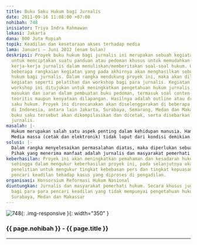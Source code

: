 ```yaml
---
title: Buku Saku Hukum bagi Jurnalis
date: 2011-09-16 11:08:00 +07:00
nohibah: 748
inisiator: Triya Indra Rahmawan
lokasi: Jakarta
dana: 800 Juta Rupiah
topik: Keadilan dan kesetaraan akses terhadap media
lama: Januari – Juni 2012 (enam bulan)
deskripsi: Proyek buku hukum bagi jurnalis ini merupakan sebuah kegiatan yang ditujukan
  untuk menciptakan suatu panduan atau pedoman khusus untuk memudahkan dan memperlancar
  kerja-kerja jurnalis dalam menuliskan/memberitakan soal-soal hukum. Untuk itu, diperlukan
  beberapa rangkaian kegiatan yang pada akhirnya akan menghasilkan sebuah buku saku
  hukum bagi jurnalis. Dalam rangka mendukung proyek ini, maka akan dilakukan rangkaian
  kegiatan seperti pelatihan dan workshop bagi para jurnalis. Kegiatan pelatihan dan
  workshop ini ditujukan untuk meningkatkan pengetahuan hukum jurnalis dan mendapatkan
  masukan dan saran dalam pembuatan buku pedoman, termasuk soal conten-nya secara
  teoritis maupun kenyataan dilapangan. Hasilnya adalah outline atau draft awal buku
  saku hukum. Proyek ini direncanakan akan diselenggarakan di beberapa kota besar
  di Indonesia, antara lain Jakarta, Surabaya, Semarang, Medan dan Makasar. Kemudian
  buku saku tersebut akan dikompilasikan dan dicetak, serta disebarkan kepada para
  jurnalis.
masalah: |-
  Hukum merupakan salah satu aspek penting dalam kehidupan manusia. Hampir setiap aspek kehidupan manusia pasti menyentuh dan berurusan dengan soal hukum. Terlebih lagi di dalam proses reformasi, yang banyak melahirkan sistem hukum baru. Sistem hukum baru tersebut dapat mewujud dalam sebuah nilai, norma peraturan, lembaga atau mekanisme/prosedur yang diterapkan untuk menyelesaikan suatu persoalan tertentu.
  Media massa (cetak dan elektronik) tidak luput dari kondisi demikian. Tidak mudah media menginformasikan dan memberitakan soal hukum, terutama jika berkaitan dengan soal-soal teknis dan prosedural hukum. Tidak jarang media massa keliru dalam menuliskan dan menuangkannya dalam sebuah berita. Kekeliruan ini menimbulkan muncul  banyak ‘gugatan’ terhadap pemberitaan media.  Masyarakat sebagai pembaca umum juga tidak mudah pula untuk menerima dan memahaminya, bahkan bisa jadi turut keliru. Akibat lebih jauh, terjadi miss-persepsi dan kontroversi. Tentu saja hal ini tidak bisa dibiarkan terus terjadi. Diperlukan suatu panduan atau pedoman khusus untuk memudahkan dan memperlancar kerja-kerja jurnalis dalam menuliskan/memberitakan soal-soal hukum.
solusi: |-
  Dalam rangka menyelesaikan permasalahan diatas, maka diperlukan sebuah kegiatan yang dapat memfasilitasi peningkatan kapasitas Jurnalis tentang pengetahuan hukum baik sistem hukum, prosedur  penegakan hukum maupun istilah hukum yaitu dengan mengadakan rangkaian kegiatan pembuatan buku saku hukum bagi jurnalis.
  Pihak yang menerima manfaat adalah jurnalis dan masyarakat pemerhati hukum. Secara khusus juga dapat berguna bagi para para pencari keadilan yang tidak mempunyai pengetahuan hukum di Jakarta, Surabaya, Medan dan Makassar.
keberhasilan: Proyek ini akan meningkatkan pemahaman dan kesadaran hukum seorang jurnalis,
  sehingga dalam mengukur keberhasilan proyek ini, pada selanjutnya akan dilakukan
  penelitian untuk mengukur tingkat kebebasan pers dan tingkat kepuasan masyarakat
  pencari keadilan tehadap kasus yang diproses di pengadilan.
organisasi: Konsorsium Reformasi Hukum Nasional
diuntungkan: Jurnalis dan masyarakat pemerhati hukum. Secara khusus juga dapat berguna
  bagi para para pencari keadilan yang tidak mempunyai pengetahuan hukum di Jakarta,
  Surabaya, Medan dan Makassar
---
```


![748](/static/img/hibahcmb/748.png){: .img-responsive }{: width="350" }

### {{ page.nohibah }} - {{ page.title }}

---
